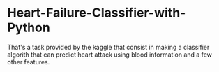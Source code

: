 # Heart-Failure-Classifier-with-Python
That's a task provided by the kaggle that consist in making a classifier algorith that can predict  heart attack using blood information and a few other features.
